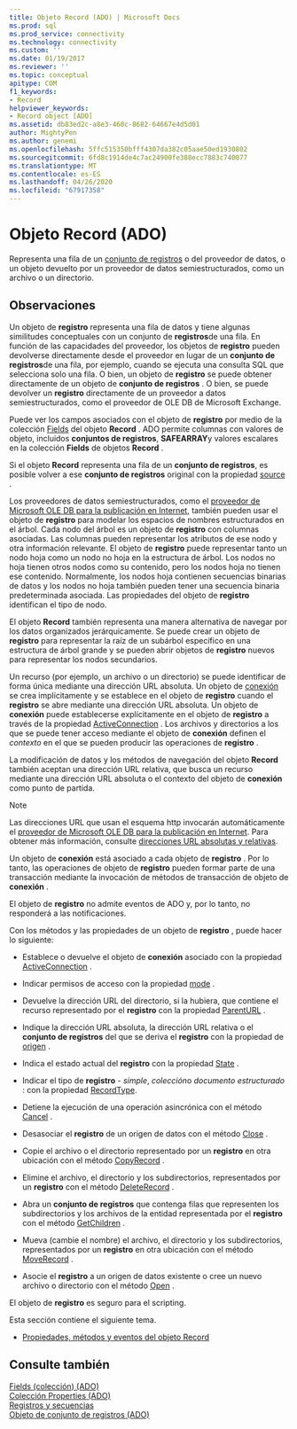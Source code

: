 ```yaml
---
title: Objeto Record (ADO) | Microsoft Docs
ms.prod: sql
ms.prod_service: connectivity
ms.technology: connectivity
ms.custom: ''
ms.date: 01/19/2017
ms.reviewer: ''
ms.topic: conceptual
apitype: COM
f1_keywords:
- Record
helpviewer_keywords:
- Record object [ADO]
ms.assetid: db83ed2c-a8e3-460c-8682-64667e4d5d01
author: MightyPen
ms.author: genemi
ms.openlocfilehash: 5ffc515350bfff4307da382c05aae50ed1930802
ms.sourcegitcommit: 6fd8c1914de4c7ac24900fe388ecc7883c740077
ms.translationtype: MT
ms.contentlocale: es-ES
ms.lasthandoff: 04/26/2020
ms.locfileid: "67917358"
---
```

# <a name="record-object-ado"></a>Objeto Record (ADO)
Representa una fila de un [conjunto de registros](../../../ado/reference/ado-api/recordset-object-ado.md) o del proveedor de datos, o un objeto devuelto por un proveedor de datos semiestructurados, como un archivo o un directorio.  
  
## <a name="remarks"></a>Observaciones  
 Un objeto de **registro** representa una fila de datos y tiene algunas similitudes conceptuales con un conjunto de **registros**de una fila. En función de las capacidades del proveedor, los objetos de **registro** pueden devolverse directamente desde el proveedor en lugar de un **conjunto de registros**de una fila, por ejemplo, cuando se ejecuta una consulta SQL que selecciona solo una fila. O bien, un objeto de **registro** se puede obtener directamente de un objeto de **conjunto de registros** . O bien, se puede devolver un **registro** directamente de un proveedor a datos semiestructurados, como el proveedor de OLE DB de Microsoft Exchange.  
  
 Puede ver los campos asociados con el objeto de **registro** por medio de la colección [Fields](../../../ado/reference/ado-api/fields-collection-ado.md) del objeto **Record** . ADO permite columnas con valores de objeto, incluidos **conjuntos de registros**, **SAFEARRAY**y valores escalares en la colección **Fields** de objetos **Record** .  
  
 Si el objeto **Record** representa una fila de un **conjunto de registros**, es posible volver a ese **conjunto de registros** original con la propiedad [source](../../../ado/reference/ado-api/source-property-ado-record.md) .  
  
 Los proveedores de datos semiestructurados, como el [proveedor de Microsoft OLE DB para la publicación en Internet](../../../ado/guide/appendixes/microsoft-ole-db-provider-for-internet-publishing.md), también pueden usar el objeto de **registro** para modelar los espacios de nombres estructurados en el árbol. Cada nodo del árbol es un objeto de **registro** con columnas asociadas. Las columnas pueden representar los atributos de ese nodo y otra información relevante. El objeto de **registro** puede representar tanto un nodo hoja como un nodo no hoja en la estructura de árbol. Los nodos no hoja tienen otros nodos como su contenido, pero los nodos hoja no tienen ese contenido. Normalmente, los nodos hoja contienen secuencias binarias de datos y los nodos no hoja también pueden tener una secuencia binaria predeterminada asociada. Las propiedades del objeto de **registro** identifican el tipo de nodo.  
  
 El objeto **Record** también representa una manera alternativa de navegar por los datos organizados jerárquicamente. Se puede crear un objeto de **registro** para representar la raíz de un subárbol específico en una estructura de árbol grande y se pueden abrir objetos de **registro** nuevos para representar los nodos secundarios.  
  
 Un recurso (por ejemplo, un archivo o un directorio) se puede identificar de forma única mediante una dirección URL absoluta. Un objeto de [conexión](../../../ado/reference/ado-api/connection-object-ado.md) se crea implícitamente y se establece en el objeto de **registro** cuando el **registro** se abre mediante una dirección URL absoluta. Un objeto de **conexión** puede establecerse explícitamente en el objeto de **registro** a través de la propiedad [ActiveConnection](../../../ado/reference/ado-api/activeconnection-property-ado.md) . Los archivos y directorios a los que se puede tener acceso mediante el objeto de **conexión** definen el *contexto* en el que se pueden producir las operaciones de **registro** .  
  
 La modificación de datos y los métodos de navegación del objeto **Record** también aceptan una dirección URL relativa, que busca un recurso mediante una dirección URL absoluta o el contexto del objeto de **conexión** como punto de partida.  
  
> [!NOTE]
>  Las direcciones URL que usan el esquema http invocarán automáticamente el [proveedor de Microsoft OLE DB para la publicación en Internet](../../../ado/guide/appendixes/microsoft-ole-db-provider-for-internet-publishing.md). Para obtener más información, consulte [direcciones URL absolutas y relativas](../../../ado/guide/data/absolute-and-relative-urls.md).  
  
 Un objeto de **conexión** está asociado a cada objeto de **registro** . Por lo tanto, las operaciones de objeto de **registro** pueden formar parte de una transacción mediante la invocación de métodos de transacción de objeto de **conexión** .  
  
 El objeto de **registro** no admite eventos de ADO y, por lo tanto, no responderá a las notificaciones.  
  
 Con los métodos y las propiedades de un objeto de **registro** , puede hacer lo siguiente:  
  
-   Establece o devuelve el objeto de **conexión** asociado con la propiedad [ActiveConnection](../../../ado/reference/ado-api/activeconnection-property-ado.md) .  
  
-   Indicar permisos de acceso con la propiedad [mode](../../../ado/reference/ado-api/mode-property-ado.md) .  
  
-   Devuelve la dirección URL del directorio, si la hubiera, que contiene el recurso representado por el **registro** con la propiedad [ParentURL](../../../ado/reference/ado-api/parenturl-property-ado.md) .  
  
-   Indique la dirección URL absoluta, la dirección URL relativa o el **conjunto de registros** del que se deriva el **registro** con la propiedad de [origen](../../../ado/reference/ado-api/source-property-ado-record.md) .  
  
-   Indica el estado actual del **registro** con la propiedad [State](../../../ado/reference/ado-api/state-property-ado.md) .  
  
-   Indicar el tipo de **registro** - *simple*, *colección*o *documento estructurado* : con la propiedad [RecordType](../../../ado/reference/ado-api/recordtype-property-ado.md).  
  
-   Detiene la ejecución de una operación asincrónica con el método [Cancel](../../../ado/reference/ado-api/cancel-method-ado.md) .  
  
-   Desasociar el **registro** de un origen de datos con el método [Close](../../../ado/reference/ado-api/close-method-ado.md) .  
  
-   Copie el archivo o el directorio representado por un **registro** en otra ubicación con el método [CopyRecord](../../../ado/reference/ado-api/copyrecord-method-ado.md) .  
  
-   Elimine el archivo, el directorio y los subdirectorios, representados por un **registro** con el método [DeleteRecord](../../../ado/reference/ado-api/deleterecord-method-ado.md) .  
  
-   Abra un **conjunto de registros** que contenga filas que representen los subdirectorios y los archivos de la entidad representada por el **registro** con el método [GetChildren](../../../ado/reference/ado-api/getchildren-method-ado.md) .  
  
-   Mueva (cambie el nombre) el archivo, el directorio y los subdirectorios, representados por un **registro** en otra ubicación con el método [MoveRecord](../../../ado/reference/ado-api/moverecord-method-ado.md) .  
  
-   Asocie el **registro** a un origen de datos existente o cree un nuevo archivo o directorio con el método [Open](../../../ado/reference/ado-api/open-method-ado-record.md) .  
  
 El objeto de **registro** es seguro para el scripting.  
  
 Esta sección contiene el siguiente tema.  
  
-   [Propiedades, métodos y eventos del objeto Record](../../../ado/reference/ado-api/record-object-properties-methods-and-events.md)  
  
## <a name="see-also"></a>Consulte también  
 [Fields (colección) (ADO)](../../../ado/reference/ado-api/fields-collection-ado.md)   
 [Colección Properties (ADO)](../../../ado/reference/ado-api/properties-collection-ado.md)   
 [Registros y secuencias](../../../ado/guide/data/records-and-streams.md)   
 [Objeto de conjunto de registros (ADO)](../../../ado/reference/ado-api/recordset-object-ado.md)
